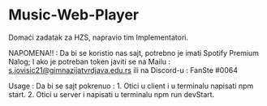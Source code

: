 # Music-Web-Player
Domaći zadatak za HZS, napravio tim Implementatori.

NAPOMENA!! :
Da bi se koristio nas sajt, potrebno je imati Spotify Premium Nalog; 
I ako je potreban token javiti se na Mailu : s.jovisic21@gimnazijatvrdjava.edu.rs ili na Discord-u : FanSte #0064

Usage :
Da bi se sajt pokrenuo : 1. Otici u client i u terminalu napisati npm start.
                         2. Otici u server i napisati u terminalu npm run devStart.
                         

